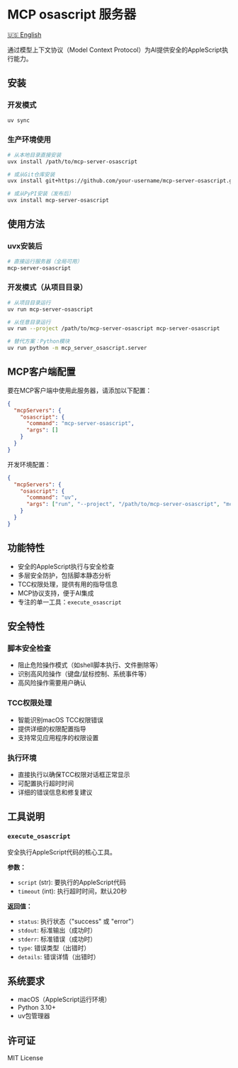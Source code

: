 # MCP osascript 服务器

[🇺🇸 English](README.md)

通过模型上下文协议（Model Context Protocol）为AI提供安全的AppleScript执行能力。

## 安装

### 开发模式
```bash
uv sync
```

### 生产环境使用
```bash
# 从本地目录直接安装
uvx install /path/to/mcp-server-osascript

# 或从Git仓库安装
uvx install git+https://github.com/your-username/mcp-server-osascript.git

# 或从PyPI安装（发布后）
uvx install mcp-server-osascript
```

## 使用方法

### uvx安装后
```bash
# 直接运行服务器（全局可用）
mcp-server-osascript
```

### 开发模式（从项目目录）
```bash
# 从项目目录运行
uv run mcp-server-osascript

# 从任意目录运行
uv run --project /path/to/mcp-server-osascript mcp-server-osascript

# 替代方案：Python模块
uv run python -m mcp_server_osascript.server
```

## MCP客户端配置

要在MCP客户端中使用此服务器，请添加以下配置：

```json
{
  "mcpServers": {
    "osascript": {
      "command": "mcp-server-osascript",
      "args": []
    }
  }
}
```

开发环境配置：
```json
{
  "mcpServers": {
    "osascript": {
      "command": "uv",
      "args": ["run", "--project", "/path/to/mcp-server-osascript", "mcp-server-osascript"]
    }
  }
}
```

## 功能特性

- 安全的AppleScript执行与安全检查
- 多层安全防护，包括脚本静态分析
- TCC权限处理，提供有用的指导信息
- MCP协议支持，便于AI集成
- 专注的单一工具：`execute_osascript`

## 安全特性

### 脚本安全检查
- 阻止危险操作模式（如shell脚本执行、文件删除等）
- 识别高风险操作（键盘/鼠标控制、系统事件等）
- 高风险操作需要用户确认

### TCC权限处理
- 智能识别macOS TCC权限错误
- 提供详细的权限配置指导
- 支持常见应用程序的权限设置

### 执行环境
- 直接执行以确保TCC权限对话框正常显示
- 可配置执行超时时间
- 详细的错误信息和修复建议

## 工具说明

### `execute_osascript`
安全执行AppleScript代码的核心工具。

**参数：**
- `script` (str): 要执行的AppleScript代码
- `timeout` (int): 执行超时时间，默认20秒

**返回值：**
- `status`: 执行状态（"success" 或 "error"）
- `stdout`: 标准输出（成功时）
- `stderr`: 标准错误（成功时）
- `type`: 错误类型（出错时）
- `details`: 错误详情（出错时）

## 系统要求

- macOS（AppleScript运行环境）
- Python 3.10+
- uv包管理器

## 许可证

MIT License